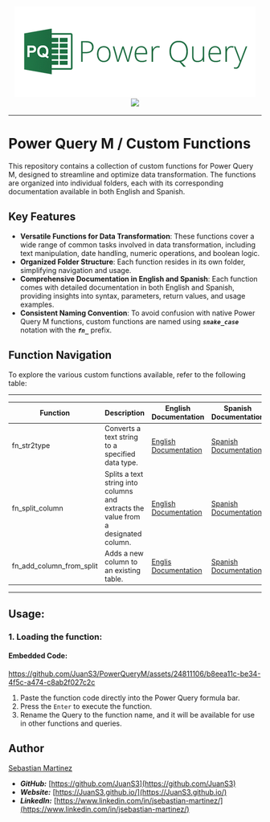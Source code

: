 <div align="center">
    <img src="assets/img/power_query_logo.png">
    <br>
    <a href="README_ES.md">
        <img src="https://img.shields.io/badge/DOCUMENTACIÓN-ESPAÑOL-orange"/>
    </a>
</div>

<hr>

# Power Query M / Custom Functions

This repository contains a collection of custom functions for Power Query M, designed to streamline and optimize data transformation. The functions are organized into individual folders, each with its corresponding documentation available in both English and Spanish.

## Key Features

- **Versatile Functions for Data Transformation**: These functions cover a wide range of common tasks involved in data transformation, including text manipulation, date handling, numeric operations, and boolean logic.
- **Organized Folder Structure**: Each function resides in its own folder, simplifying navigation and usage.
- **Comprehensive Documentation in English and Spanish**: Each function comes with detailed documentation in both English and Spanish, providing insights into syntax, parameters, return values, and usage examples.
- **Consistent Naming Convention**: To avoid confusion with native Power Query M functions, custom functions are named using ***`snake_case`*** notation with the ***`fn_`*** prefix.

## Function Navigation

To explore the various custom functions available, refer to the following table:

---
| Function | Description | English Documentation | Spanish Documentation | Code |
|---|---|---|---|---|
| fn_str2type | Converts a text string to a specified data type. | [English Documentation](functions/str2type/README.md) | [Spanish Documentation](functions/str2type/README_ES.md) | [Code](/functions/str2type/fn_str2type.pqm) |
| fn_split_column | Splits a text string into columns and extracts the value from a designated column. | [English Documentation](/functions/split_column/README.md) | [Spanish Documentation](/functions/split_column/README_ES.md) | [Code](/functions/split_column/fn_split_column.pqm) |
| fn_add_column_from_split | Adds a new column to an existing table. | [Englis Documentation](/functions/add_column_from_split/README.md) | [Spanish Documentation](/functions/add_column_from_split/README_ES.md) | [Code](/functions/add_column_from_split/fn_add_column_from_split.pqm) |

---

## Usage:

### 1. Loading the function:

#### Embedded Code:

https://github.com/JuanS3/PowerQueryM/assets/24811106/b8eea11c-be34-4f5c-a474-c8ab2f027c2c

1. Paste the function code directly into the Power Query formula bar.
2. Press the `Enter` to execute the function.
3. Rename the Query to the function name, and it will be available for use in other functions and queries.

## Author

[Sebastian Martinez](https://JuanS3.github.io/)

  - ***GitHub:*** [https://github.com/JuanS3](https://github.com/JuanS3)
  - ***Website:*** [https://JuanS3.github.io/](https://JuanS3.github.io/)
  - ***LinkedIn:*** [https://www.linkedin.com/in/jsebastian-martinez/](https://www.linkedin.com/in/jsebastian-martinez/)

